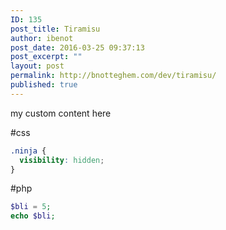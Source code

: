 ```yaml
---
ID: 135
post_title: Tiramisu
author: ibenot
post_date: 2016-03-25 09:37:13
post_excerpt: ""
layout: post
permalink: http://bnotteghem.com/dev/tiramisu/
published: true
---
```

my custom content here

#css
```css
.ninja {
  visibility: hidden;
}
```

#php
```php
$bli = 5;
echo $bli;
```
